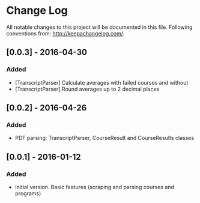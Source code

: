 # Change Log
All notable changes to this project will be documented in this file.
Following conventions from: http://keepachangelog.com/.

## [0.0.3] - 2016-04-30
### Added
- [TranscriptParser] Calculate averages with failed courses and without
- [TranscriptParser] Round averages up to 2 decimal places

## [0.0.2] - 2016-04-26
### Added
- PDF parsing: TranscriptParser, CourseResult and CourseResults classes

## [0.0.1] - 2016-01-12
### Added
- Initial version. Basic features (scraping and parsing courses and programs)
